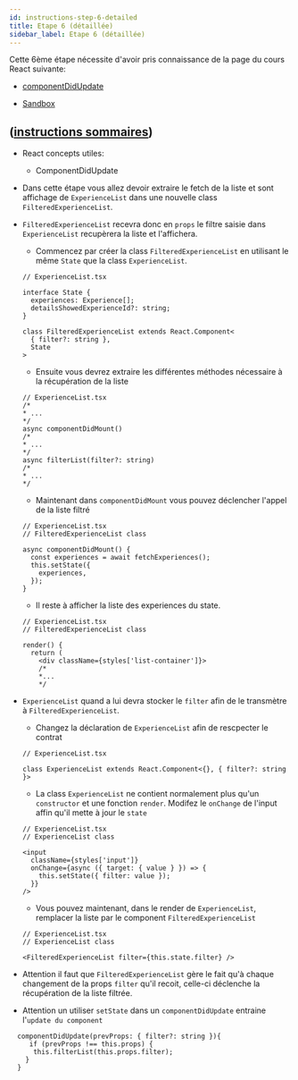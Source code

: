 ```yaml
---
id: instructions-step-6-detailed
title: Etape 6 (détaillée)
sidebar_label: Etape 6 (détaillée)
---
```


Cette 6ème étape nécessite d'avoir pris connaissance de la page du cours React suivante:

- [componentDidUpdate](../react/react-componentdidupdate)

- [Sandbox](https://codesandbox.io/s/github/reactlab-dev/reactlab/tree/step-6/lab/front)

## ([instructions sommaires](./step-6-summary.md))

- React concepts utiles:

  - ComponentDidUpdate

- Dans cette étape vous allez devoir extraire le fetch de la liste et sont affichage de `ExperienceList` dans une nouvelle class `FilteredExperienceList`.

- `FilteredExperienceList` recevra donc en `props` le filtre saisie dans `ExperienceList` recupèrera la liste et l'affichera.

  - Commencez par créer la class `FilteredExperienceList` en utilisant le même `State` que la class `ExperienceList`.

  ```tsx
  // ExperienceList.tsx

  interface State {
    experiences: Experience[];
    detailsShowedExperienceId?: string;
  }

  class FilteredExperienceList extends React.Component<
    { filter?: string },
    State
  >
  ```

  - Ensuite vous devrez extraire les différentes méthodes nécessaire à la récupération de la liste

  ```tsx
  // ExperienceList.tsx
  /*
  * ...
  */
  async componentDidMount()
  /*
  * ...
  */
  async filterList(filter?: string)
  /*
  * ...
  */
  ```

  - Maintenant dans `componentDidMount` vous pouvez déclencher l'appel de la liste filtré

  ```tsx
  // ExperienceList.tsx
  // FilteredExperienceList class

  async componentDidMount() {
    const experiences = await fetchExperiences();
    this.setState({
      experiences,
    });
  }
  ```

  - Il reste à afficher la liste des experiences du state.

  ```tsx
  // ExperienceList.tsx
  // FilteredExperienceList class

  render() {
    return (
      <div className={styles['list-container']}>
      /*
      *...
      */
  ```

- `ExperienceList` quand a lui devra stocker le `filter` afin de le transmètre à `FilteredExperienceList`.

  - Changez la déclaration de `ExperienceList` afin de rescpecter le contrat

  ```tsx
  // ExperienceList.tsx

  class ExperienceList extends React.Component<{}, { filter?: string }>
  ```

  - La class `ExperienceList` ne contient normalement plus qu'un `constructor` et une fonction `render`. Modifez le `onChange` de l'input affin qu'il mette à jour le `state`

  ```tsx
  // ExperienceList.tsx
  // ExperienceList class

  <input
    className={styles['input']}
    onChange={async ({ target: { value } }) => {
      this.setState({ filter: value });
    }}
  />
  ```

  - Vous pouvez maintenant, dans le render de `ExperienceList`, remplacer la liste par le component `FilteredExperienceList`

  ```tsx
  // ExperienceList.tsx
  // ExperienceList class

  <FilteredExperienceList filter={this.state.filter} />
  ```

* Attention il faut que `FilteredExperienceList` gère le fait qu'à chaque changement de la props `filter` qu'il recoit, celle-ci déclenche la récupération de la liste filtrée.

* Attention un utiliser `setState` dans un `componentDidUpdate` entraine l'`update du component`

```tsx
  componentDidUpdate(prevProps: { filter?: string }){
     if (prevProps !== this.props) {
      this.filterList(this.props.filter);
    }
  }
```
